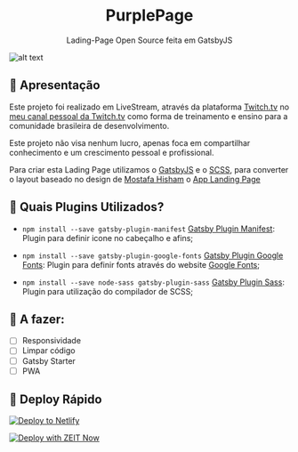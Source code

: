 <h1 align="center">
  PurplePage
</h1>
<p align="center">Lading-Page Open Source feita em GatsbyJS</p>

![alt text](https://purplepage.rychillie.net/images/screenshot.png "Logo Title Text 1")

## 🚀 Apresentação

Este projeto foi realizado em LiveStream, através da plataforma [Twitch.tv](httsp://twitch.tv) no [meu canal pessoal da Twitch.tv](httsp://twitch.tv/rychillie) como forma de treinamento e ensino para a comunidade brasileira de desenvolvimento.

Este projeto não visa nenhum lucro, apenas foca em compartilhar conhecimento e um crescimento pessoal e profissional.

Para criar esta Lading Page utilizamos o [GatsbyJS](https://www.gatsbyjs.org/) e o [SCSS](https://sass-lang.com/documentation/syntax), para converter o layout baseado no design de [Mostafa Hisham](https://dribbble.com/Mooostafa) o [App Landing Page](https://dribbble.com/shots/4650023-FREEBIE-App-landing-page)

## 🧐 Quais Plugins Utilizados?

- ````npm install --save gatsby-plugin-manifest```` [Gatsby Plugin Manifest](https://www.gatsbyjs.org/packages/gatsby-plugin-manifest/): Plugin para definir icone no cabeçalho e afins;

- ````npm install --save gatsby-plugin-google-fonts```` [Gatsby Plugin Google Fonts](https://www.gatsbyjs.org/packages/gatsby-plugin-google-fonts/): Plugin para definir fonts através do website [Google Fonts](https://fonts.google.com/);


- ````npm install --save node-sass gatsby-plugin-sass```` [Gatsby Plugin Sass](https://www.gatsbyjs.org/packages/gatsby-plugin-sass/): Plugin para utilização do compilador de SCSS;

## 📝 A fazer:

- [ ] Responsividade
- [ ] Limpar código
- [ ] Gatsby Starter
- [ ] PWA

## 💫 Deploy Rápido

[![Deploy to Netlify](https://www.netlify.com/img/deploy/button.svg)](https://app.netlify.com/start/deploy?repository=https://github.com/gatsbyjs/gatsby-starter-hello-world)

[![Deploy with ZEIT Now](https://zeit.co/button)](https://zeit.co/import/project?template=https://github.com/gatsbyjs/gatsby-starter-hello-world)
